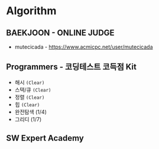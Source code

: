 # Algorithm

## BAEKJOON - ONLINE JUDGE
 - mutecicada - https://www.acmicpc.net/user/mutecicada

 ## Programmers - 코딩테스트 코득점 Kit
- 해시 `(Clear)`
- 스택/큐 `(Clear)`
- 정렬 `(Clear)`
- 힙 `(Clear)`
- 완전탐색 (1/4)
- 그리디 (1/7)

 ## SW Expert Academy 